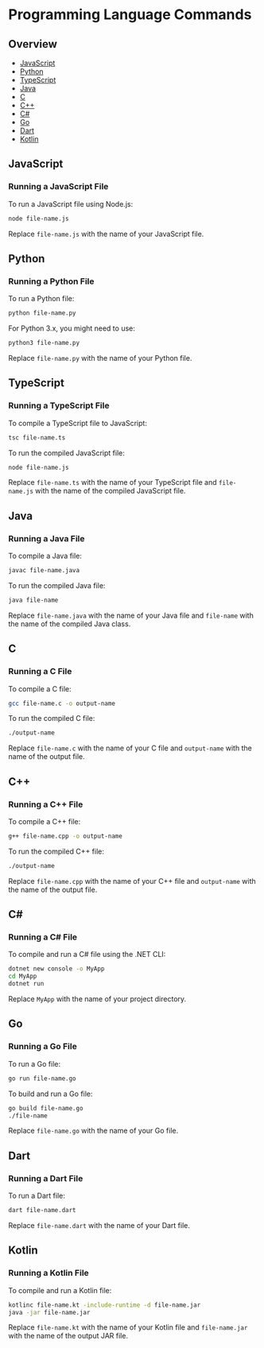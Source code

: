 # Programming Language Commands

## Overview
- [JavaScript](#javascript)
- [Python](#python)
- [TypeScript](#typescript)
- [Java](#java)
- [C](#c)
- [C++](#c-1)
- [C#](#c-2)
- [Go](#go)
- [Dart](#dart)
- [Kotlin](#kotlin)

## JavaScript

### Running a JavaScript File

To run a JavaScript file using Node.js:

```sh
node file-name.js
```

Replace `file-name.js` with the name of your JavaScript file.

## Python

### Running a Python File

To run a Python file:

```sh
python file-name.py
```

For Python 3.x, you might need to use:

```sh
python3 file-name.py
```

Replace `file-name.py` with the name of your Python file.

## TypeScript

### Running a TypeScript File

To compile a TypeScript file to JavaScript:

```sh
tsc file-name.ts
```

To run the compiled JavaScript file:

```sh
node file-name.js
```

Replace `file-name.ts` with the name of your TypeScript file and `file-name.js` with the name of the compiled JavaScript file.

## Java

### Running a Java File

To compile a Java file:

```sh
javac file-name.java
```

To run the compiled Java file:

```sh
java file-name
```

Replace `file-name.java` with the name of your Java file and `file-name` with the name of the compiled Java class.

## C

### Running a C File

To compile a C file:

```sh
gcc file-name.c -o output-name
```

To run the compiled C file:

```sh
./output-name
```

Replace `file-name.c` with the name of your C file and `output-name` with the name of the output file.

## C++

### Running a C++ File

To compile a C++ file:

```sh
g++ file-name.cpp -o output-name
```

To run the compiled C++ file:

```sh
./output-name
```

Replace `file-name.cpp` with the name of your C++ file and `output-name` with the name of the output file.

## C#

### Running a C# File

To compile and run a C# file using the .NET CLI:

```sh
dotnet new console -o MyApp
cd MyApp
dotnet run
```

Replace `MyApp` with the name of your project directory.

## Go

### Running a Go File

To run a Go file:

```sh
go run file-name.go
```

To build and run a Go file:

```sh
go build file-name.go
./file-name
```

Replace `file-name.go` with the name of your Go file.

## Dart

### Running a Dart File

To run a Dart file:

```sh
dart file-name.dart
```

Replace `file-name.dart` with the name of your Dart file.

## Kotlin

### Running a Kotlin File

To compile and run a Kotlin file:

```sh
kotlinc file-name.kt -include-runtime -d file-name.jar
java -jar file-name.jar
```

Replace `file-name.kt` with the name of your Kotlin file and `file-name.jar` with the name of the output JAR file.